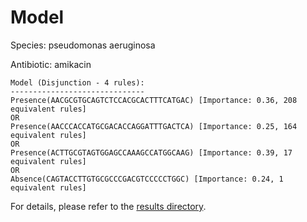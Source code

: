 
# Model

Species: pseudomonas aeruginosa

Antibiotic: amikacin

```
Model (Disjunction - 4 rules):
------------------------------
Presence(AACGCGTGCAGTCTCCACGCACTTTCATGAC) [Importance: 0.36, 208 equivalent rules]
OR
Presence(AACCCACCATGCGACACCAGGATTTGACTCA) [Importance: 0.25, 164 equivalent rules]
OR
Presence(ACTTGCGTAGTGGAGCCAAAGCCATGGCAAG) [Importance: 0.39, 17 equivalent rules]
OR
Absence(CAGTACCTTGTGCGCCCGACGTCCCCCTGGC) [Importance: 0.24, 1 equivalent rules]

```

For details, please refer to the [results directory](../../../../../results/scm_b/pseudomonas%20aeruginosa/amikacin/repeat_5/).

